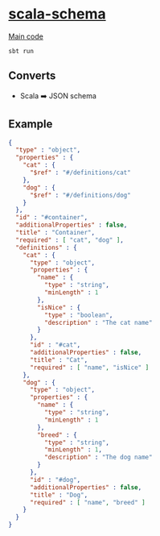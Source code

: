# [scala-schema](https://github.com/Opetushallitus/scala-schema)

[Main code](src/main/scala/Main.scala)

```shell script
sbt run
```


## Converts
- Scala :arrow_right: JSON schema

## Example
```json
{
  "type" : "object",
  "properties" : {
    "cat" : {
      "$ref" : "#/definitions/cat"
    },
    "dog" : {
      "$ref" : "#/definitions/dog"
    }
  },
  "id" : "#container",
  "additionalProperties" : false,
  "title" : "Container",
  "required" : [ "cat", "dog" ],
  "definitions" : {
    "cat" : {
      "type" : "object",
      "properties" : {
        "name" : {
          "type" : "string",
          "minLength" : 1
        },
        "isNice" : {
          "type" : "boolean",
          "description" : "The cat name"
        }
      },
      "id" : "#cat",
      "additionalProperties" : false,
      "title" : "Cat",
      "required" : [ "name", "isNice" ]
    },
    "dog" : {
      "type" : "object",
      "properties" : {
        "name" : {
          "type" : "string",
          "minLength" : 1
        },
        "breed" : {
          "type" : "string",
          "minLength" : 1,
          "description" : "The dog name"
        }
      },
      "id" : "#dog",
      "additionalProperties" : false,
      "title" : "Dog",
      "required" : [ "name", "breed" ]
    }
  }
}

```
